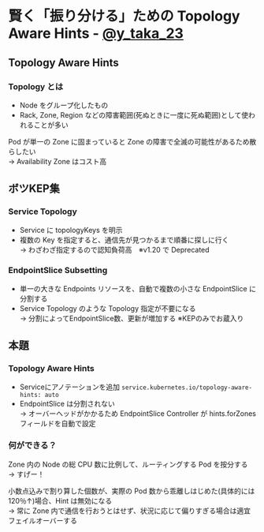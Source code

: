 # 賢く「振り分ける」ための Topology Aware Hints - [@y_taka_23](https://twitter.com/y_taka_23)
## Topology Aware Hints
### Topology とは
- Node をグループ化したもの
- Rack, Zone, Region などの障害範囲(死ぬときに一度に死ぬ範囲)として使われることが多い

Pod が単一の Zone に固まっていると Zone の障害で全滅の可能性があるため散らしたい  
-> Availability Zone はコスト高

## ボツKEP集
### Service Topology
- Service に topologyKeys を明示  
- 複数の Key を指定すると、通信先が見つかるまで順番に探しに行く  
-> わざわざ指定するので認知負荷高　※v1.20 で Deprecated

### EndpointSlice Subsetting
- 単一の大きな Endpoints リソースを、自動で複数の小さな EndpointSlice に分割する  
- Service Topology のような Topology 指定が不要になる  
-> 分割によってEndpointSlice数、更新が増加する ※KEPのみでお蔵入り

## 本題
### Topology Aware Hints
- Serviceにアノテーションを追加
`service.kubernetes.io/topology-aware-hints: auto`
- EndpointSlice は分割されない  
-> オーバーヘッドがかかるため
EndpointSlice Controller が hints.forZones フィールドを自動で設定

### 何ができる？
Zone 内の Node の総 CPU 数に比例して、ルーティングする Pod を按分する  
-> すげー！

小数点込みで割り算した個数が、実際の Pod 数から乖離しはじめた(具体的には120％↑)場合、Hint は無効になる  
-> 常に Zone 内で通信を行おうとはせず、状況に応じて偏りすぎる場合は適宜フェイルオーバーする
